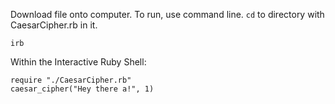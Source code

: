 Download file onto computer.
To run, use command line.
`cd` to directory with CaesarCipher.rb in it.

```
irb
```

Within the Interactive Ruby Shell:
```
require "./CaesarCipher.rb"
caesar_cipher("Hey there a!", 1)
```
